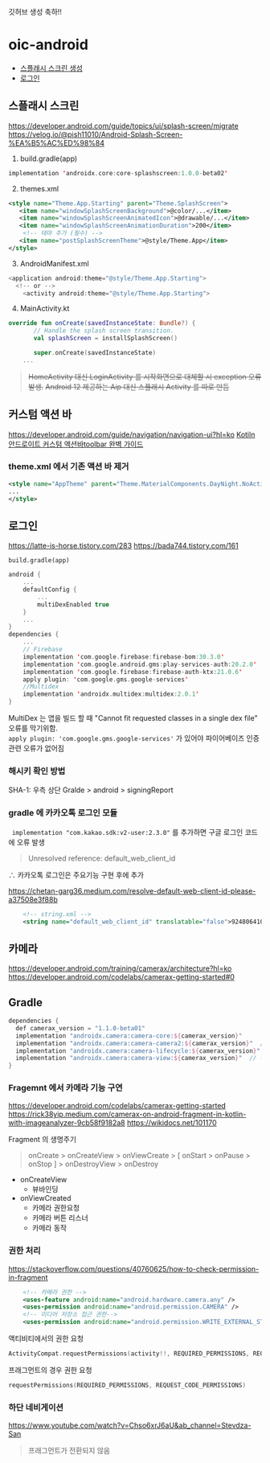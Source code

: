 깃허브 생성 축하!!


# oic-android
+ [스플래시 스크린 생성](#스플래시-스크린)
+ [로그인](#로그인)

## 스플래시 스크린
https://developer.android.com/guide/topics/ui/splash-screen/migrate
https://velog.io/@pish11010/Android-Splash-Screen-%EA%B5%AC%ED%98%84

1. build.gradle(app)
```kotlin
implementation 'androidx.core:core-splashscreen:1.0.0-beta02'
```

2. themes.xml
```xml
<style name="Theme.App.Starting" parent="Theme.SplashScreen">
   <item name="windowSplashScreenBackground">@color/...</item>
   <item name="windowSplashScreenAnimatedIcon">@drawable/...</item>
   <item name="windowSplashScreenAnimationDuration">200</item>
    <!-- 테마 추가 (필수) -->
   <item name="postSplashScreenTheme">@style/Theme.App</item>
</style>
```

3. AndroidManifest.xml
```kotlin
<application android:theme="@style/Theme.App.Starting">
  <!-- or -->
    <activity android:theme="@style/Theme.App.Starting">
```

4. MainActivity.kt
```kotlin
override fun onCreate(savedInstanceState: Bundle?) {
       // Handle the splash screen transition.
       val splashScreen = installSplashScreen()

       super.onCreate(savedInstanceState)
    ...
```

> ~~HomeActivity 대신 LoginActivity 를 시작화면으로 대체할 시 exception 오류 발생.~~
> ~~Android 12 제공하는 Aip 대신 스플래시 Activity 를 따로 만듬~~


## 커스텀 액션 바
https://developer.android.com/guide/navigation/navigation-ui?hl=ko
[Kotiln 안드로이트 커스텀 액션바toolbar 완벽 가이드](https://show-me-the-money.tistory.com/entry/Kotiln-%EC%95%88%EB%93%9C%EB%A1%9C%EC%9D%B4%EB%93%9C-%EC%BB%A4%EC%8A%A4%ED%85%80-%EC%95%A1%EC%85%98%EB%B0%94toolbar-%EC%99%84%EB%B2%BD-%EA%B0%80%EC%9D%B4%EB%93%9C)

### theme.xml 에서 기존 액션 바 제거 
```xml
<style name="AppTheme" parent="Theme.MaterialComponents.DayNight.NoActionBar">
...
</style>
```


## 로그인
https://latte-is-horse.tistory.com/283
https://bada744.tistory.com/161

`build.gradle(app)`
```kotlin
android {
    ...
    defaultConfig {
        ...
        multiDexEnabled true
    }
    ...
}
dependencies {
    ...
    // Firebase
    implementation 'com.google.firebase:firebase-bom:30.3.0'
    implementation 'com.google.android.gms:play-services-auth:20.2.0'
    implementation 'com.google.firebase:firebase-auth-ktx:21.0.6'
    apply plugin: 'com.google.gms.google-services'
    //Multidex
    implementation 'androidx.multidex:multidex:2.0.1'
}
```
MultiDex 는 앱을 빌드 할 때 "Cannot fit requested classes in a single dex file" 오류를 막기위함. <br>
`apply plugin: 'com.google.gms.google-services'` 가 있어야 파이어베이즈 인증 관련 오류가 없어짐

### 해시키 확인 방법

SHA-1: 우측 상단 Gralde > android > signingReport

### gradle 에 카카오톡 로그인 모듈
` implementation "com.kakao.sdk:v2-user:2.3.0"` 를 추가하면 구글 로그인 코드에 오류 발생
> Unresolved reference: default_web_client_id

∴ 카카오톡 로그인은 주요기능 구현 후에 추가

https://chetan-garg36.medium.com/resolve-default-web-client-id-please-a37508e3f88b
```xml
    <!-- string.xml -->
    <string name="default_web_client_id" translatable="false">924806410873-h6p3e9gm2a6neo7kcqgtam73dl88pkdu.apps.googleusercontent.com</string>
```

## 카메라
https://developer.android.com/training/camerax/architecture?hl=ko
https://developer.android.com/codelabs/camerax-getting-started#0

## Gradle
```kotlin
dependencies {
  def camerax_version = "1.1.0-beta01"
  implementation "androidx.camera:camera-core:${camerax_version}"  
  implementation "androidx.camera:camera-camera2:${camerax_version}"  // camera2를 위한 코어 라이브러리
  implementation "androidx.camera:camera-lifecycle:${camerax_version}"  // 생명주기 라이브러리
  implementation "androidx.camera:camera-view:${camerax_version}"  // 뷰 클래스
}
```

### Fragemnt 에서 카메라 기능 구연
https://developer.android.com/codelabs/camerax-getting-started
https://rick38yip.medium.com/camerax-on-android-fragment-in-kotlin-with-imageanalyzer-9cb58f9182a8
https://wikidocs.net/101170

Fragment 의 생명주기
> onCreate > onCreateView > onViewCreate > [ onStart > onPause > onStop ] > onDestroyView > onDestroy

+ onCreateView
  + 뷰바인딩
+ onViewCreated
  + 카메라 권한요청
  + 카메라 버튼 리스너
  + 카메라 동작

### 권한 처리
https://stackoverflow.com/questions/40760625/how-to-check-permission-in-fragment

```xml
    <!-- 카메라 권한 -->
    <uses-feature android:name="android.hardware.camera.any" />
    <uses-permission android:name="android.permission.CAMERA" />
    <!-- 미디어 저장소 접근 권한-->
    <uses-permission android:name="android.permission.WRITE_EXTERNAL_STORAGE" android:maxSdkVersion="28" />
```

액티비티에서의 권한 요청
```kotlin
ActivityCompat.requestPermissions(activity!!, REQUIRED_PERMISSIONS, REQUEST_CODE_PERMISSIONS)
```

프래그먼트의 경우 권한 요청
```kotlin
requestPermissions(REQUIRED_PERMISSIONS, REQUEST_CODE_PERMISSIONS) 
```

### 하단 네비게이션
https://www.youtube.com/watch?v=Chso6xrJ6aU&ab_channel=Stevdza-San
> 프래그먼트가 전환되지 않음